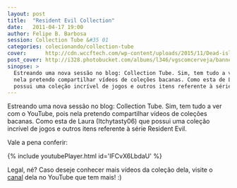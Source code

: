 ```yaml
---
layout: post
title:  "Resident Evil Collection"
date:   2011-04-17 19:00
author: Felipe B. Barbosa
session: Collection Tube &#35 01
categories: colecionando/collection-tube
cover:      http://cdn.wccftech.com/wp-content/uploads/2015/11/Dead-island-cover.png
post_cover: http://i328.photobucket.com/albums/l346/vgscomcerveja/banner3_1_zpsplzx2idj.jpg
sinopse: >
  Estreando uma nova sessão no blog: Collection Tube. Sim, tem tudo a ver com o YouTube, pois
  nela pretendo compartilhar vídeos de coleções bacanas. Como esta de Laura (Itchytasty06) que
  possui uma coleção incrível de jogos e outros itens referente à série Resident Evil.
---
```

Estreando uma nova sessão no blog: Collection Tube. Sim, tem tudo a ver com o YouTube, pois
nela pretendo compartilhar vídeos de coleções bacanas. Como esta de Laura (Itchytasty06) que
possui uma coleção incrível de jogos e outros itens referente à série Resident Evil.

Vale a pena conferir:

{% include youtubePlayer.html id='IFCvX6LbdaU' %}

Legal, né? Caso deseje conhecer mais vídeos da coleção dela, visite o [canal](http://goo.gl/7cEFK)
dela no YouTube que tem mais! :)
